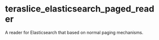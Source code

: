 # teraslice_elasticsearch_paged_reader
A reader for Elasticsearch that based on normal paging mechanisms. 
